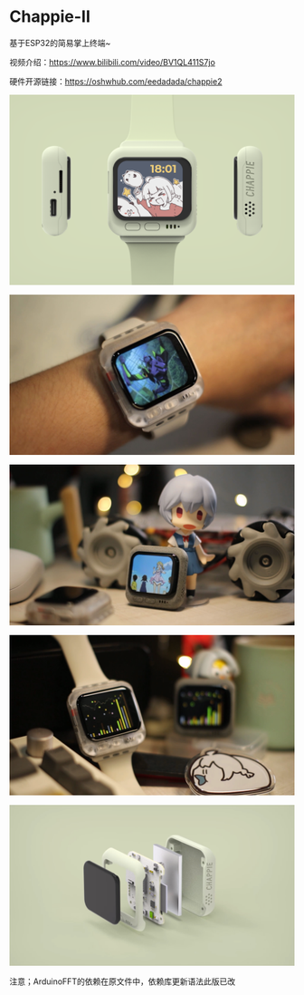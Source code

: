 # Chappie-II

基于ESP32的简易掌上终端~

视频介绍：https://www.bilibili.com/video/BV1QL411S7jo

硬件开源链接：https://oshwhub.com/eedadada/chappie2

![](https://github.com/Forairaaaaa/Chappie-II/blob/main/Pics/Chappie-II_Cover_43.png?raw=true)

![](https://github.com/Forairaaaaa/Chappie-II/blob/main/Pics/captrue1.png?raw=true)

![](https://github.com/Forairaaaaa/Chappie-II/blob/main/Pics/captrue2.png?raw=true)

![](https://github.com/Forairaaaaa/Chappie-II/blob/main/Pics/captrue3.png?raw=true)

![](https://github.com/Forairaaaaa/Chappie-II/blob/main/Pics/captrue4.png?raw=true)

注意；ArduinoFFT的依赖在原文件中，依赖库更新语法此版已改
